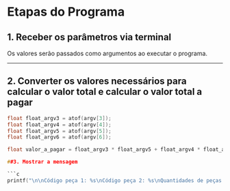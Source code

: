# Etapas do Programa

## 1. Receber os parâmetros via terminal

Os valores serão passados como argumentos ao executar o programa.

---

## 2. Converter os valores necessários para calcular o valor total e calcular o valor total a pagar

```c
float float_argv3 = atof(argv[3]);
float float_argv4 = atof(argv[4]);
float float_argv5 = atof(argv[5]);
float float_argv6 = atof(argv[6]);

float valor_a_pagar = float_argv3 * float_argv5 + float_argv4 * float_argv6;

##3. Mostrar a mensagem

```c
printf("\n\nCódigo peça 1: %s\nCódigo peça 2: %s\nQuantidades de peças 1: %s\nQuantidades de peças 2: %s\nValor da peça 1: R$%s.00\nValor da peça 2: R$%s.00\nValor total R$%.2f\n\n\n",argv[1],argv[2],argv[3],argv[4],argv[5],argv[6], valor_a_pagar);
```


